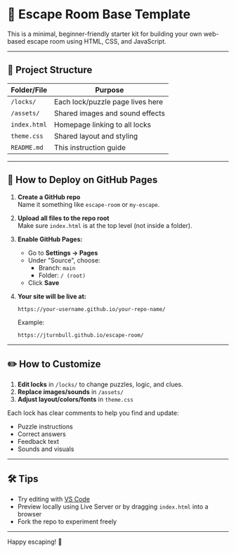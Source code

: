 
# 🔐 Escape Room Base Template

This is a minimal, beginner-friendly starter kit for building your own web-based escape room using HTML, CSS, and JavaScript.

---

## 📁 Project Structure

| Folder/File       | Purpose                                  |
|-------------------|-------------------------------------------|
| `/locks/`         | Each lock/puzzle page lives here         |
| `/assets/`        | Shared images and sound effects          |
| `index.html`      | Homepage linking to all locks            |
| `theme.css`       | Shared layout and styling                |
| `README.md`       | This instruction guide                   |

---

## 🚀 How to Deploy on GitHub Pages

1. **Create a GitHub repo**  
   Name it something like `escape-room` or `my-escape`.

2. **Upload all files to the repo root**  
   Make sure `index.html` is at the top level (not inside a folder).

3. **Enable GitHub Pages:**
   - Go to **Settings → Pages**
   - Under "Source", choose:
     - Branch: `main`
     - Folder: `/ (root)`
   - Click **Save**

4. **Your site will be live at:**  
   ```
   https://your-username.github.io/your-repo-name/
   ```

   Example:
   ```
   https://jturnbull.github.io/escape-room/
   ```

---

## ✏️ How to Customize

1. **Edit locks** in `/locks/` to change puzzles, logic, and clues.
2. **Replace images/sounds** in `/assets/`
3. **Adjust layout/colors/fonts** in `theme.css`

Each lock has clear comments to help you find and update:

- Puzzle instructions
- Correct answers
- Feedback text
- Sounds and visuals

---

## 🛠 Tips

- Try editing with [VS Code](https://code.visualstudio.com/)
- Preview locally using Live Server or by dragging `index.html` into a browser
- Fork the repo to experiment freely

---

Happy escaping! 🧩
